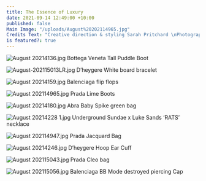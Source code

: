 ```yaml
---
title: The Essence of Luxury
date: 2021-09-14 12:49:00 +10:00
published: false
Main Image: "/uploads/August%20202114965.jpg"
Credits Text: "Creative direction & styling Sarah Pritchard \nPhotography Lauren Bamford "
is featured?: true
---
```


![August 20214136.jpg](/uploads/August%2020214136.jpg)
Bottega Veneta Tall Puddle Boot

![August-202115013LR.jpg](/uploads/August-202115013LR.jpg)
D’heygere White board bracelet

![August 20214159.jpg](/uploads/August%2020214159.jpg)
Balenciaga flip flops

![August 202114965.jpg](/uploads/August%20202114965.jpg)
Prada Lime Boots

![August 20214180.jpg](/uploads/August%2020214180.jpg)
Abra Baby Spike green bag

![August 20214228 1.jpg](/uploads/August%2020214228%201.jpg)
Underground Sundae x Luke Sands ‘RATS’ necklace

![August 202114947.jpg](/uploads/August%20202114947.jpg)
Prada Jacquard Bag

![August 20214246.jpg](/uploads/August%2020214246.jpg)
D’heygere Hoop Ear Cuff

![August 202115043.jpg](/uploads/August%20202115043.jpg)
Prada Cleo bag

![August 202115056.jpg](/uploads/August%20202115056.jpg)
Balenciaga BB Mode destroyed piercing Cap 

